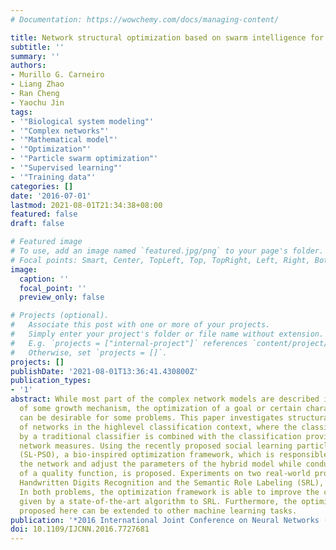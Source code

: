 ```yaml
---
# Documentation: https://wowchemy.com/docs/managing-content/

title: Network structural optimization based on swarm intelligence for highlevel classification
subtitle: ''
summary: ''
authors:
- Murillo G. Carneiro
- Liang Zhao
- Ran Cheng
- Yaochu Jin
tags:
- '"Biological system modeling"'
- '"Complex networks"'
- '"Mathematical model"'
- '"Optimization"'
- '"Particle swarm optimization"'
- '"Supervised learning"'
- '"Training data"'
categories: []
date: '2016-07-01'
lastmod: 2021-08-01T21:34:38+08:00
featured: false
draft: false

# Featured image
# To use, add an image named `featured.jpg/png` to your page's folder.
# Focal points: Smart, Center, TopLeft, Top, TopRight, Left, Right, BottomLeft, Bottom, BottomRight.
image:
  caption: ''
  focal_point: ''
  preview_only: false

# Projects (optional).
#   Associate this post with one or more of your projects.
#   Simply enter your project's folder or file name without extension.
#   E.g. `projects = ["internal-project"]` references `content/project/deep-learning/index.md`.
#   Otherwise, set `projects = []`.
projects: []
publishDate: '2021-08-01T13:36:41.430800Z'
publication_types:
- '1'
abstract: While most part of the complex network models are described in function
  of some growth mechanism, the optimization of a goal or certain characteristics
  can be desirable for some problems. This paper investigates structural optimization
  of networks in the highlevel classification context, where the classification produced
  by a traditional classifier is combined with the classification provided by complex
  network measures. Using the recently proposed social learning particle swarm optimization
  (SL-PSO), a bio-inspired optimization framework, which is responsible to build up
  the network and adjust the parameters of the hybrid model while conducting the optimization
  of a quality function, is proposed. Experiments on two real-world problems, the
  Handwritten Digits Recognition and the Semantic Role Labeling (SRL), were performed.
  In both problems, the optimization framework is able to improve the classification
  given by a state-of-the-art algorithm to SRL. Furthermore, the optimization framework
  proposed here can be extended to other machine learning tasks.
publication: '*2016 International Joint Conference on Neural Networks (IJCNN)*'
doi: 10.1109/IJCNN.2016.7727681
---
```

